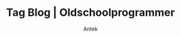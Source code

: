 ---
title: Tag Blog | Oldschoolprogrammer
author: Antek
description: Strona tagu blog
tag: blog
layout: tag
permalink: /tags/blog
---